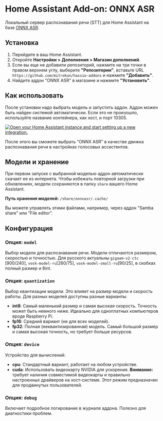 # Home Assistant Add-on: ONNX ASR

Локальный сервер распознавания речи (STT) для Home Assistant на базе [ONNX ASR](https://github.com/istupakov/onnx-asr).

## Установка

1.  Перейдите в ваш Home Assistant.
2.  Откройте **Настройки > Дополнения > Магазин дополнений**.
3.  Если вы еще не добавили репозиторий, нажмите на три точки в правом верхнем углу, выберите **"Репозитории"**, вставьте URL `https://github.com/mitrokun/hassio-addons` и нажмите **"Добавить"**.
4.  Найдите аддон "ONNX ASR" в магазине и нажмите **"Установить"**.

## Как использовать

После установки надо выбрать модель и запустить аддон. Аддон можен быть найден системой автоматически. Если это не произошло, используйте название контейнера, как хост, и порт 10305.

[![Open your Home Assistant instance and start setting up a new integration.](https://my.home-assistant.io/badges/config_flow_start.svg)](https://my.home-assistant.io/redirect/config_flow_start/?domain=wyoming)

После этого вы сможете выбрать "ONNX ASR" в качестве движка распознавания речи в настройках голосовых ассистентов.

## Модели и хранение

При первом запуске с выбранной моделью аддон автоматически скачает ее из интернета. Чтобы избежать повторной загрузки при обновлениях, модели сохраняются в папку `share` вашего Home Assistant.

**Путь хранения моделей:** `/share/onnxasr/.cache/`

Вы можете управлять этими файлами, например, через аддон "Samba share" или "File editor".

## Конфигурация

### Опция: `model`

Выбор модели для распознавания речи. Модели отличаются размером, скоростью и точностью. Для русского актуальны `gigaam-v2-ctc` [900/240], `vosk-model-ru`[260/75], `vosk-model-small-ru`[90/25], в скобках полный размер и 8int.

### Опция: `quantization`

Выбор квантизации модели. Это влияет на размер модели и скорость работы. Для разных моделей доступны разные варианты:
-   **int8**: Самый маленький размер и самая высокая скорость. Точность может быть немного ниже. Идеально для одноплатных компьютеров вроде Raspberry Pi.
-   **fp16**: Средний вариант (не для всех моделей).
-   **fp32**: Полная (неквантизированная) модель. Самый большой размер и самая высокая точность, но требует больше ресурсов.

### Опция: `device`

Устройство для вычислений:
-   **cpu**: Стандартный вариант, работает на любом устройстве.
-   **cuda**: Использовать видеокарту NVIDIA для ускорения. **Внимание:** требует наличия совместимой видеокарты и правильно настроенных драйверов на хост-системе. Этот режим предназначен для продвинутых пользователей.

### Опция: `debug`

Включает подробное логирование в журнале аддона. Полезно для диагностики проблем.
